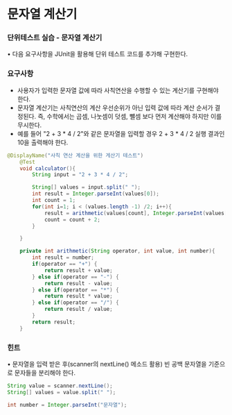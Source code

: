 # 문자열 계산기

### 단위테스트 실습 - 문자열 계산기

• 다음 요구사항을 JUnit을 활용해 단위 테스트 코드를 추가해 구현한다.

### 요구사항

- 사용자가 입력한 문자열 값에 따라 사칙연산을 수행할 수 있는 계산기를 구현해야 한다.
- 문자열 계산기는 사칙연산의 계산 우선순위가 아닌 입력 값에 따라 계산 순서가 결정된다. 즉, 수학에서는 곱셈, 나눗셈이 덧셈, 뺄셈 보다 먼저 계산해야 하지만 이를 무시한다.
- 예를 들어 "2 + 3 * 4 / 2"와 같은 문자열을 입력할 경우 2 + 3 * 4 / 2 실행 결과인 10을 출력해야 한다.

```java
@DisplayName("사칙 연산 계산을 위한 게산기 테스트")
    @Test
    void calculator(){
        String input = "2 + 3 * 4 / 2";

        String[] values = input.split(" ");
        int result = Integer.parseInt(values[0]);
        int count = 1;
        for(int i=1; i < (values.length -1) /2; i++){
            result = arithmetic(values[count], Integer.parseInt(values[count+1]), result);
            count = count + 2;
        }

    }

    private int arithmetic(String operator, int value, int number){
        int result = number;
        if(operator == "+") {
            return result + value;
        } else if(operator == "-") {
            return result - value;
        } else if(operator == "*") {
            return result * value;
        } else if(operator == "/") {
            return result / value;
        }
        return result;
    }
```

### 힌트

• 문자열을 입력 받은 후(scanner의 nextLine() 메소드 활용) 빈 공백 문자열을 기준으로 문자들을 분리해야 한다.

```java
String value = scanner.nextLine();
String[] values = value.split(" ");

int number = Integer.parseInt("문자열");
```